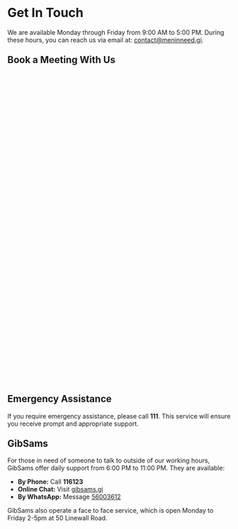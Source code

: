   <style>
    h1, h2 {
      margin-top: 1.5rem;
    }
      </style>
 
  <h1>Get In Touch</h1>
  <p>
    We are available Monday through Friday from 9:00 AM to 5:00 PM. During these hours, you can reach us via email at:
    <a href="mailto:contact@meninneed.gi">contact@meninneed.gi</a>.
  </p>

  <h2>Book a Meeting With Us</h2>
<!-- Calendly inline widget begin -->
<div class="calendly-inline-widget" data-url="https://calendly.com/contact-meninneed/30min" style="min-width:320px;height:700px;"></div>
<script type="text/javascript" src="https://assets.calendly.com/assets/external/widget.js" async></script>
<!-- Calendly inline widget end -->

  <h2>Emergency Assistance</h2>
  <p>
    If you require emergency assistance, please call <strong>111</strong>. This service will ensure you receive prompt and appropriate support.
  </p>

  <h2>GibSams</h2>
  <p>
    For those in need of someone to talk to outside of our working hours, GibSams offer daily support from 6:00 PM to 11:00 PM. They are available:
  </p>
  <ul>
    <li><strong>By Phone:</strong> Call <strong>116123</strong></li>
    <li><strong>Online Chat:</strong> Visit <a href="https://gibsams.gi/" target="_blank">gibsams.gi</a></li>
    <li><strong>By WhatsApp:</strong> Message <a href="https://wa.me/35056003612  " target="_blank">56003612</a></li>
  </ul>
GibSams also operate a face to face service, which is open Monday to Friday 2-5pm at 50 Linewall Road.
  <p>
  </p>
</body>
</html>
